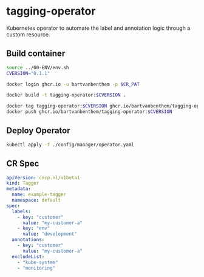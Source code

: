 # tagging-operator
Kubernetes operator to automate the label and annotation logic through a custom resource. 

## Build container
```bash
source ../00-ENV/env.sh
CVERSION="0.1.1"

docker login ghcr.io -u bartvanbenthem -p $CR_PAT

docker build -t tagging-operator:$CVERSION .

docker tag tagging-operator:$CVERSION ghcr.io/bartvanbenthem/tagging-operator:$CVERSION
docker push ghcr.io/bartvanbenthem/tagging-operator:$CVERSION
```

## Deploy Operator
```bash
kubectl apply -f ./config/manager/operator.yaml
```

## CR Spec
```yaml
apiVersion: cncp.nl/v1beta1
kind: Tagger
metadata:
  name: example-tagger
  namespace: default
spec:
  labels:
    - key: "customer"
      value: "my-customer-a"
    - key: "env"
      value: "development"
  annotations:
    - key: "customer"
      value: "my-customer-a"
  excludeList:
    - "kube-system"
    - "monitoring"
```